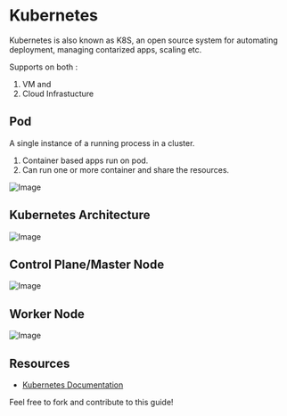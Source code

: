# Kubernetes

Kubernetes is also known as K8S, an open source system for automating deployment, managing contarized apps, scaling etc.

Supports on both :

1. VM and 
2. Cloud Infrastucture

## Pod

A single instance of a running process in a cluster.

1. Container based apps run on pod.
2. Can run one or more container and share the resources.

![Image](https://github.com/user-attachments/assets/05248efc-ef65-43bf-bfef-03e4339d27e8)

## Kubernetes Architecture

![Image](https://github.com/user-attachments/assets/1f0de4bf-1fc2-4ff8-8e2b-abac6db3eecf)

## Control Plane/Master Node

![Image](https://github.com/user-attachments/assets/688848d8-a23f-4279-bbb4-27b0d3fc1dab)

## Worker Node

![Image](https://github.com/user-attachments/assets/9af35ded-44ce-472f-b9d1-70e54fde5948)

## Resources
- [Kubernetes Documentation](https://kubernetes.io/docs/concepts/)

Feel free to fork and contribute to this guide!